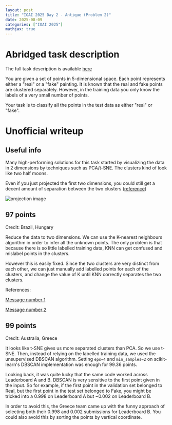 ```yaml
---
layout: post
title: "IOAI 2025 Day 2 - Antique (Problem 2)"
date: 2025-08-09
categories: ["IOAI 2025"]
mathjax: true
---
```

# Abridged task description

The full task description is available [here](https://ioai.bohrium.com/competitions/4031420129?tab=introduce)

You are given a set of points in 5-dimensional space. Each point represents either a "real" or a "fake" painting. It is known that the real and fake points are clustered separately. However, in the training data you only know the labels of a very small number of points.

Your task is to classify all the points in the test data as either "real" or "fake".

# Unofficial writeup

## Useful info

Many high-performing solutions for this task started by visualizing the data in 2 dimensions by techniques such as PCA/t-SNE. The clusters kind of look like two half moons.

Even if you just projected the first two dimensions, you could still get a decent amount of separation between the two clusters ([reference](https://discord.com/channels/1271542282142748774/1394369012544311427/1404483128327798905))

![projection image](https://i.imgur.com/HjcsVmM.png)

## 97 points
Credit: Brazil, Hungary

Reduce the data to two dimensions. We can use the K-nearest neighbours algorithm in order to infer all the unknown points. The only problem is that because there is so little labelled training data, KNN can get confused and mislabel points in the clusters.

However this is easily fixed. Since the two clusters are very distinct from each other, we can just manually add labelled points for each of the clusters, and change the value of K until KNN correctly separates the two clusters.


References:

[Message number 1](https://discord.com/channels/1271542282142748774/1394369012544311427/1403324750528512121)

[Message number 2](https://discord.com/channels/1271542282142748774/1394369012544311427/1403388985337839626)


## 99 points
Credit: Australia, Greece

It looks like t-SNE gives us more separated clusters than PCA. So we use t-SNE. Then, instead of relying on the labelled training data, we used the unsupervised DBSCAN algorithm. Setting `eps=4` and `min_samples=2` on scikit-learn's DBSCAN implementation was enough for 99.36 points.

Looking back, it was quite lucky that the same code worked across Leaderboard A and B. DBSCAN is very sensitive to the first point given in the input. So for example, if the first point in the validation set belonged to Real, but the first point in the test set belonged to Fake, you might be tricked into a 0.998 on Leaderboard A but ~0.002 on Leaderboard B.

In order to avoid this, the Greece team came up with the funny approach of selecting both their 0.998 and 0.002 submissions for Leaderboard B. You could also avoid this by sorting the points by vertical coordinate.


